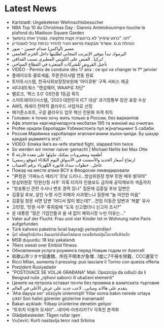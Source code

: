# Latest News
-  Karlstadt: Ungebetener Weihnachtsbesucher
-  NBA Top 10 du Christmas Day : Giannis Antetokounmpo touche le plafond du Madison Square Garden
-  דגו: "כרגע שימיץ' לא ברוטציה וקצת מתקשה. נצטרך אותו בהמשך"
-  הנהלת מ.ס. אשדוד מבקשת מראש העיר להתיר כניסת קהל לאצטדיון
-  مصير (أواكس) صدام حسين - صور
-  اليرموك تبدأ بتوفير الإنترنت المجاني لطلبتها داخل الحرم الجامعي
-  تركيا.. القبض على الكويتي المطيري بسبب القذافي!
-  تأجيل القروض للشركات المتعثرة في القطاع السياحي
-  VIDÉO - Permis de conduire dès 17 ans : ce qui va changer le 1ᵉʳ janvier
-  플레이오토·콜로세움, 주문관리시템 연동 완료
-  토마토시스템, 한국사회보장정보원에 ‘아이큐봇' 구독 서비스 제공
-  씨디네트웍스 “랜섬웨어, WAAP로 차단”
-  벨로크, ‘팍스 3.0’ GS인증 1등급 획득
-  스마트레이더시스템, ‘2023 대한민국 ICT 대상’ 과기정통부 장관 표창 수상
-  AWS, 캐세이 전략적 클라우드 사업자로 선정
-  메가존소프트, 구글 클라우드 업무 혁신 전문화 자격 취득
-  Головин: я точно хочу жить только в России, без вариантов
-  Афв этилган «вагнерчилар»га нисбатан 195 та жиноий иш очилган.
-  Profee орқали Европадан Ўзбекистонга пул жўнатишнинг 5 сабаби.
-  Россия Марйинка харобалари эгалланганини эълон қилди. Бу шаҳар қандай аҳамиятга эга?.
-  VIDEO: Emeka Ike’s ex-wife started fight, slapped him twice
-  So werden wir immer naiver gemacht | Michael Nehls bei Max Otte
-  6 أطعمة ومشروبات يمكنك تناولها على معدة فارغة
-  ارتفاع أسعار الحديد والأسمنت في الأسواق اليوم الثلاثاء (موقع رسمي)
-  عاجل.. خطوات سداد فاتورة الكهرباء برقم الحساب
-  Пожар на месте атаки ВСУ в Феодосии ликвидировали
-  “尹정권 ‘가짜뉴스 때리기’ 민낯 드러나…방심위원장 청부 민원 배후 밝혀야”
-  방심위원장 ‘민원신청 사주’ 의혹 터지자 인용보도 금지에 공익제보자 색출까지
-  "방송통신 관련 수사나 변호 경력 있나" 질문에 김홍일 후보 답변은
-  김홍일 후보, 살인 누명 사건 피해자 사과했느냐 질문에 “늘 미안한 마음”
-  김홍일 청문 서면 답변 '어디서 많이 봤는데?'…전임 이동관 답변과 '복붙' 유사
-  고민정, ‘민원 사주’ 류희림에 “도둑 신고했더니 신고자 조사?”
-  윤 대통령 "많은 기업인들과 쉴 새 없이 해외시장 누빈 이유는…"
-  Vater auf der Flucht: Frau und vier Kinder tot in Wohnung nahe Paris aufgefunden
-  Türk kahvesi paketine İsrail bayrağı yerleştirdiler!
-  อุ๊ย! อดีตคู่รักนักร้อง ดินเนอร์ค่ำคืนคริสต์มาส กองเชียร์แห่ลุ้นโอกาสรีเทิร์นรัก
-  MSB duyurdu: 18 kişi yakalandı
-  76ers sweat over Embiid fitness
-  Обновленная услуга роуминга перед Новым годом от Azercell
-  和歌山市ツタヤ図書館、所在不明本が急増…1度に7千冊を除籍、CCC運営で
-  Ricci Milan, aumenta il pressing: può lasciare il Torino con questa offerta
-  Prezident Rusiyadadır
-  &quot;POŠTOVAĆE SE VOLJA GRAĐANA&quot; Mali: Opozicija da odluči da li Beograd ruše „njihovi saborci ili ubačeni elementi“
-  Цените на петрола остават почти без промяна в азиатската търговия
-  يتقدم على هالاند ومبابي.. لاعب جديد على عرش الأغلى في العالم
-  'Aha dayıya sor' sözüyle ünlenmişti! Yıllar sonra bakın nerede ortaya çıktı! Son halini görenler gözlerine inanamadı!
-  Bakan açıkladı: Yılbaşı ürünlerine denetim geliyor
-  “트위치 이용자 모셔라”…네이버-아프리카TV 각축전 본격화
-  Glädjebeskedet: Tågen rullar igen
-  Vučević: Kurti nastavlja teror nad Srbima
